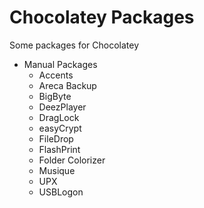 # Chocolatey Packages
Some packages for Chocolatey

- Manual Packages
    - Accents
    - Areca Backup
    - BigByte
    - DeezPlayer
    - DragLock
    - easyCrypt
    - FileDrop
    - FlashPrint
    - Folder Colorizer
    - Musique
    - UPX
    - USBLogon
